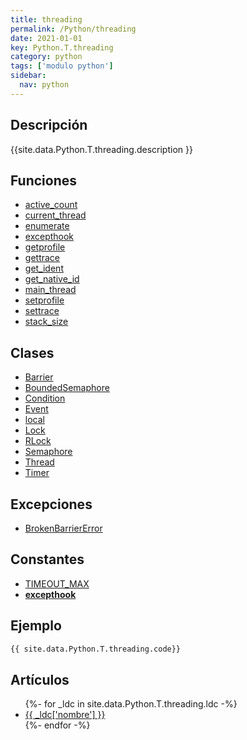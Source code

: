 ```yaml
---
title: threading
permalink: /Python/threading
date: 2021-01-01
key: Python.T.threading
category: python
tags: ['modulo python']
sidebar: 
  nav: python
---
```


## Descripción
{{site.data.Python.T.threading.description }}

## Funciones
* [active_count](/Python/threading/active_count/)
* [current_thread](/Python/threading/current_thread/)
* [enumerate](/Python/threading/enumerate/)
* [excepthook](/Python/threading/excepthook/)
* [getprofile](/Python/threading/getprofile/)
* [gettrace](/Python/threading/gettrace/)
* [get_ident](/Python/threading/get_ident/)
* [get_native_id](/Python/threading/get_native_id/)
* [main_thread](/Python/threading/main_thread/)
* [setprofile](/Python/threading/setprofile/)
* [settrace](/Python/threading/settrace/)
* [stack_size](/Python/threading/stack_size/)

## Clases
* [Barrier](/Python/threading/Barrier/)
* [BoundedSemaphore](/Python/threading/BoundedSemaphore/)
* [Condition](/Python/threading/Condition/)
* [Event](/Python/threading/Event/)
* [local](/Python/threading/local/)
* [Lock](/Python/threading/Lock/)
* [RLock](/Python/threading/RLock/)
* [Semaphore](/Python/threading/Semaphore/)
* [Thread](/Python/threading/Thread/)
* [Timer](/Python/threading/Timer/)

## Excepciones
* [BrokenBarrierError](/Python/threading/BrokenBarrierError/)

## Constantes
* [TIMEOUT_MAX](/Python/threading/TIMEOUT_MAX/)
* [__excepthook__](/Python/threading/__excepthook__/)

## Ejemplo
~~~python
{{ site.data.Python.T.threading.code}}
~~~

## Artículos
<ul>
{%- for _ldc in site.data.Python.T.threading.ldc -%}
   <li>
       <a href="{{_ldc['url'] }}">{{ _ldc['nombre'] }}</a>
   </li>
{%- endfor -%}
</ul>
